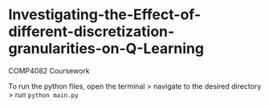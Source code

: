 # Investigating-the-Effect-of-different-discretization-granularities-on-Q-Learning
COMP4082 Coursework

To run the python files, open the terminal > navigate to the desired directory > run `python main.py`
